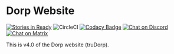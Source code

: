 # Dorp Website

[![Stories in Ready](https://badge.waffle.io/dorpga/trudorp.png?label=ready&title=Ready)](http://waffle.io/dorpga/trudorp)
![CircleCI](https://circleci.com/gh/dorpga/trudorp.svg?style=shield&circle-token=:circle-token)
[![Codacy Badge](https://api.codacy.com/project/badge/Grade/4cee386ea205444da42ab5fd8d6b744f)](https://www.codacy.com/app/carverh/trudorp?utm_source=github.com&amp;utm_medium=referral&amp;utm_content=dorpga/trudorp&amp;utm_campaign=Badge_Grade)
[![Chat on Discord](https://camo.githubusercontent.com/b12a95e20b7ca35f918c0ab5103fe56b6f44c067/68747470733a2f2f696d672e736869656c64732e696f2f62616467652f636861742d6f6e253230646973636f72642d3732383964612e737667)](https://discordapp.com/invite/fCPdQK)
[![Chat on Matrix](http://strk.kbt.io/tmp/matrix_badge.svg)](http://matrix.dorp.ga/_matrix/client)

This is v4.0 of the Dorp website (truDorp).
